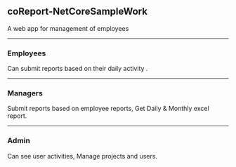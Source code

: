 ## coReport-NetCoreSampleWork
A web app for management of employees  

------------------------------------------------  
### Employees   
Can submit reports based on their daily activity . 

------------------------------------------------
### Managers   
Submit reports based on employee reports, Get Daily & Monthly excel report. 

------------------------------------------------
### Admin   
Can see user activities, Manage projects and users.  
